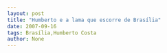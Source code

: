 ```yaml
---
layout: post
title: "Humberto e a lama que escorre de Brasília"
date: 2007-09-16
tags: Brasília,Humberto Costa
author: None
---
```

 